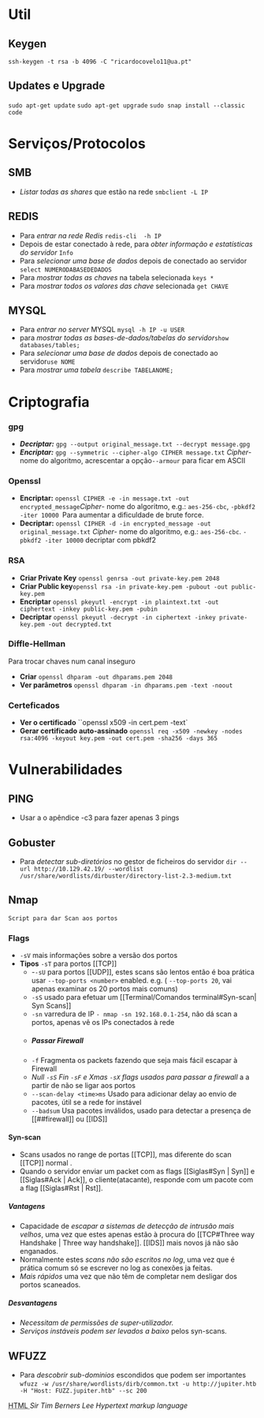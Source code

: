 # Util
## Keygen
`ssh-keygen -t rsa -b 4096 -C "ricardocovelo11@ua.pt"`
## Updates e Upgrade
 `sudo apt-get update`
 `sudo apt-get upgrade`
 `sudo snap install --classic code`
 

# Serviços/Protocolos

## SMB
- *Listar todas as shares* que estão na rede `smbclient -L IP`

## REDIS
- Para *entrar na rede Redis*  `redis-cli  -h IP`
- Depois de estar conectado à rede,  para *obter informação e estatísticas do servidor* `Info`
- Para *selecionar uma base de dados* depois de conectado ao servidor `select NUMERODABASEDEDADOS`
- Para *mostrar todas as chaves* na tabela selecionada `keys *`
- Para *mostrar todos os valores das chave* selecionada `get CHAVE`

## MYSQL
- Para *entrar no server* MYSQL `mysql -h IP -u USER`
 - para *mostrar todas as bases-de-dados/tabelas do servidor*`show databases/tables;`
 - Para *selecionar uma base de dados* depois de conectado ao servidor`use NOME`
 - Para *mostrar uma tabela* `describe TABELANOME;`
# Criptografia

### gpg
- ***Decriptar:*** `gpg --output original_message.txt --decrypt message.gpg`
- ***Encriptar:***  `gpg --symmetric --cipher-algo CIPHER message.txt` *Cipher*- nome do algoritmo,  acrescentar a opção``--armour`` para ficar em ASCII
### Openssl
- **Encriptar:** `openssl CIPHER -e -in message.txt -out encrypted_message`*Cipher*- nome do algoritmo, e.g.: `aes-256-cbc`, `-pbkdf2 -iter 10000 `Para aumentar a dificuldade de brute force.
- **Decriptar:** `openssl CIPHER -d -in encrypted_message -out original_message.txt` *Cipher*- nome do algoritmo, e.g.: `aes-256-cbc`.  `-pbkdf2 -iter 10000` decriptar com pbkdf2

### RSA
- **Criar Private  Key**  `openssl genrsa -out private-key.pem 2048`
- **Criar Public key**`openssl rsa -in private-key.pem -pubout -out public-key.pem`
- **Encriptar**  `openssl pkeyutl -encrypt -in plaintext.txt -out ciphertext -inkey public-key.pem -pubin`
- **Decriptar** `openssl pkeyutl -decrypt -in ciphertext -inkey private-key.pem -out decrypted.txt`

### Diffle-Hellman
Para trocar chaves num canal inseguro
- **Criar**  `openssl dhparam -out dhparams.pem 2048`
- **Ver parâmetros**  `openssl dhparam -in dhparams.pem -text -noout`

### Certeficados
- **Ver o certificado** ``openssl x509 -in cert.pem -text`
- **Gerar certificado auto-assinado**  `openssl req -x509 -newkey -nodes rsa:4096 -keyout key.pem -out cert.pem -sha256 -days 365` 


# Vulnerabilidades
## PING
- Usar a o apêndice -c3 para fazer apenas 3 pings
## Gobuster
- Para *detectar sub-diretórios* no gestor de ficheiros do servidor `dir --url http://10.129.42.19/ --wordlist /usr/share/wordlists/dirbuster/directory-list-2.3-medium.txt`
## Nmap
`Script para dar Scan aos portos `

### Flags
-  `-sV` mais informações sobre a versão dos portos 
- **Tipos** `-sT` para portos [[TCP]] 
	- -`-sU` para portos [[UDP]], estes scans são lentos então é boa prática usar `--top-ports <number>`  enabled.  e.g. ( `--top-ports 20`,  vai apenas examinar  os 20 portos mais comuns)
	- `-sS` usado para efetuar um [[Terminal/Comandos terminal#Syn-scan| Syn Scans]] 
	- `-sn` varredura de IP `- nmap -sn 192.168.0.1-254`, não dá scan a portos, apenas vê os IPs conectados à rede
	- ##### Passar Firewall
	- `-f` Fragmenta os packets fazendo que seja mais fácil escapar à Firewall
	- *Null `-sS` Fin `-sF` e Xmas `-sX` flags usados para passar a firewall* a a partir de não se ligar aos portos
	- `--scan-delay <time>ms` Usado para adicionar delay ao envio de pacotes, útil se a rede for instável
	- `--badsum` Usa pacotes inválidos, usado para detectar a presença de [[##firewall]] ou [[IDS]]
#### Syn-scan
- Scans usados no range de portas [[TCP]], mas diferente do scan [[TCP]] normal .
- Quando o servidor enviar um packet com  as flags [[Siglas#Syn | Syn]] e [[Siglas#Ack | Ack]], o cliente(atacante), responde com um  pacote com a flag [[Siglas#Rst | Rst]].

##### Vantagens
- Capacidade de  *escapar a sistemas de detecção de intrusão mais velhos*,  uma vez que estes apenas estão à procura do [[TCP#Three way Handshake | Three way handshake]]. [[IDS]] mais novos já não são enganados.
- Normalmente estes *scans não são escritos no log*, uma vez que é prática comum só se escrever no log as conexões ja feitas.
- *Mais rápidos*  uma vez que não têm de completar nem desligar dos portos scaneados.

##### Desvantagens
- *Necessitam de permissões de super-utilizador.*
- *Serviços instáveis podem ser levados a baixo* pelos  syn-scans.





## WFUZZ
- Para *descobrir sub-dominios* escondidos que podem ser importantes `wfuzz -w /usr/share/wordlists/dirb/common.txt -u http://jupiter.htb -H "Host: FUZZ.jupiter.htb" --sc 200`  

<abbr title="Hpertext Markup Language">  
HTML  
</abbr>  
<cite title="Inventor of HTML">Sir Tim Berners Lee</cite>  
<dfn title="The popular language of the World Wide Web. Commonly abbreviated to HTML">Hypertext markup language</dfn>  
